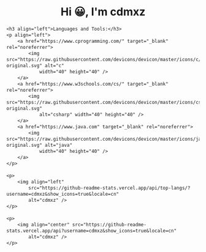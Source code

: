 <h1 align="center">Hi 😀, I'm cdmxz</h1>

    <h3 align="left">Languages and Tools:</h3>
    <p align="left">
        <a href="https://www.cprogramming.com/" target="_blank" rel="noreferrer">
            <img src="https://raw.githubusercontent.com/devicons/devicon/master/icons/c/c-original.svg" alt="c"
                width="40" height="40" />
        </a>
        <a href="https://www.w3schools.com/cs/" target="_blank" rel="noreferrer">
            <img src="https://raw.githubusercontent.com/devicons/devicon/master/icons/csharp/csharp-original.svg"
                alt="csharp" width="40" height="40" />
        </a>
        <a href="https://www.java.com" target="_blank" rel="noreferrer">
            <img src="https://raw.githubusercontent.com/devicons/devicon/master/icons/java/java-original.svg" alt="java"
                width="40" height="40" />
        </a>
    </p>

    <p>
        <img align="left"
            src="https://github-readme-stats.vercel.app/api/top-langs/?username=cdmxz&show_icons=true&locale=cn"
            alt="cdmxz" />
    </p>

    <p>
        <img align="center" src="https://github-readme-stats.vercel.app/api?username=cdmxz&show_icons=true&locale=cn"
            alt="cdmxz" />
    </p>
